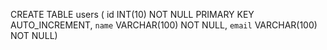 
CREATE TABLE users (
	id INT(10) NOT NULL PRIMARY KEY AUTO_INCREMENT, 
    `name` VARCHAR(100) NOT NULL,
    `email` VARCHAR(100) NOT NULL) 
